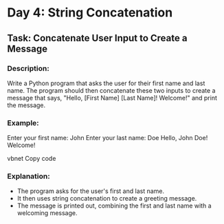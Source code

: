 # Day 4: String Concatenation 

## Task: Concatenate User Input to Create a Message

### Description:
Write a Python program that asks the user for their first name and last name. The program should then concatenate these two inputs to create a message that says, "Hello, [First Name] [Last Name]! Welcome!" and print the message.

### Example:

Enter your first name: John Enter your last name: Doe Hello, John Doe! Welcome!

vbnet
Copy code

### Explanation:
- The program asks for the user's first and last name.
- It then uses string concatenation to create a greeting message.
- The message is printed out, combining the first and last name with a welcoming message.
